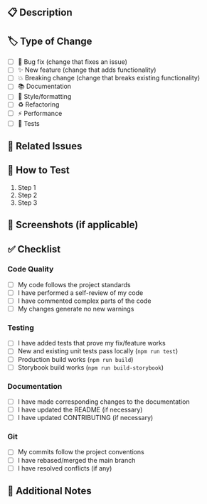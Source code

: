 ## 📋 Description

<!-- Brief description of the changes made -->

## 🏷️ Type of Change

- [ ] 🐛 Bug fix (change that fixes an issue)
- [ ] ✨ New feature (change that adds functionality)
- [ ] 💥 Breaking change (change that breaks existing functionality)
- [ ] 📚 Documentation
- [ ] 🎨 Style/formatting
- [ ] ♻️ Refactoring
- [ ] ⚡ Performance
- [ ] 🧪 Tests

## 🔗 Related Issues

<!-- Link to related issues, e.g: Closes #123 -->

## 🧪 How to Test

<!-- Instructions on how to test your changes -->

1. Step 1
2. Step 2
3. Step 3

## 📸 Screenshots (if applicable)

<!-- Add screenshots for visual changes -->

## ✅ Checklist

### Code Quality

- [ ] My code follows the project standards
- [ ] I have performed a self-review of my code
- [ ] I have commented complex parts of the code
- [ ] My changes generate no new warnings

### Testing

- [ ] I have added tests that prove my fix/feature works
- [ ] New and existing unit tests pass locally (`npm run test`)
- [ ] Production build works (`npm run build`)
- [ ] Storybook build works (`npm run build-storybook`)

### Documentation

- [ ] I have made corresponding changes to the documentation
- [ ] I have updated the README (if necessary)
- [ ] I have updated CONTRIBUTING (if necessary)

### Git

- [ ] My commits follow the project conventions
- [ ] I have rebased/merged the main branch
- [ ] I have resolved conflicts (if any)

## 📝 Additional Notes

<!-- Any additional information relevant to reviewers -->
